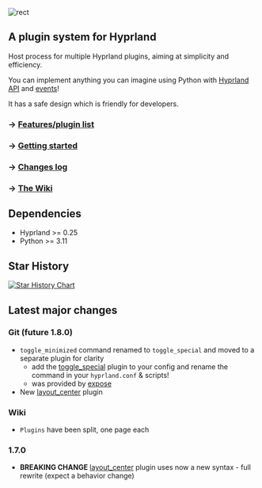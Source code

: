![rect](https://github.com/hyprland-community/pyprland/assets/238622/3fab93b6-6445-4e7b-b757-035095b5c8e8)

## A plugin system for Hyprland

Host process for multiple Hyprland plugins,
aiming at simplicity and efficiency.

You can implement anything you can imagine using Python with [Hyprland API](https://wiki.hyprland.org/Configuring/Dispatchers/) and [events](https://wiki.hyprland.org/Plugins/Development/Event-list/)!

It has a safe design which is friendly for developers.

### → [Features/plugin list](https://github.com/hyprland-community/pyprland/wiki/Plugins)

### → [Getting started](https://github.com/hyprland-community/pyprland/wiki/Getting-started)

### → [Changes log](https://github.com/hyprland-community/pyprland/releases)

### → [The Wiki](https://github.com/hyprland-community/pyprland/wiki)

## Dependencies

- Hyprland >= 0.25
- Python >= 3.11

## Star History

<a href="https://star-history.com/#fdev31/pyprland&Date">
  <picture>
    <source media="(prefers-color-scheme: dark)" srcset="https://api.star-history.com/svg?repos=fdev31/pyprland&type=Date&theme=dark" />
    <source media="(prefers-color-scheme: light)" srcset="https://api.star-history.com/svg?repos=fdev31/pyprland&type=Date" />
    <img alt="Star History Chart" src="https://api.star-history.com/svg?repos=fdev31/pyprland&type=Date" />
  </picture>
</a>


## Latest major changes

### Git (future 1.8.0)

- `toggle_minimized` command renamed to `toggle_special` and moved to a separate plugin for clarity
  - add the [toggle_special](https://github.com/hyprland-community/pyprland/wiki/toggle_special) plugin to your config and rename the command in your `hyprland.conf` & scripts!
  - was provided by [expose](https://github.com/hyprland-community/pyprland/wiki/expose)
- New [layout_center](https://github.com/hyprland-community/pyprland/wiki/layout_center) plugin

### Wiki

- `Plugins` have been split, one page each

### 1.7.0

- **BREAKING CHANGE** [layout_center](https://github.com/hyprland-community/pyprland/wiki/monitors) plugin uses now a new syntax - full rewrite (expect a behavior change)
